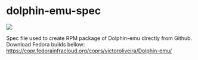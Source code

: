 # dolphin-emu-spec
<a href="https://copr.fedorainfracloud.org/coprs/victoroliveira/Dolphin-emu/package/dolphin-emu/"><img src="https://copr.fedorainfracloud.org/coprs/victoroliveira/Dolphin-emu/package/dolphin-emu/status_image/last_build.png" /></a>

Spec file used to create RPM package of Dolphin-emu directly from Github.  
Download Fedora builds bellow:  
https://copr.fedorainfracloud.org/coprs/victoroliveira/Dolphin-emu/
